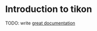 # Introduction to tikon

TODO: write [great documentation](http://jacobian.org/writing/great-documentation/what-to-write/)
